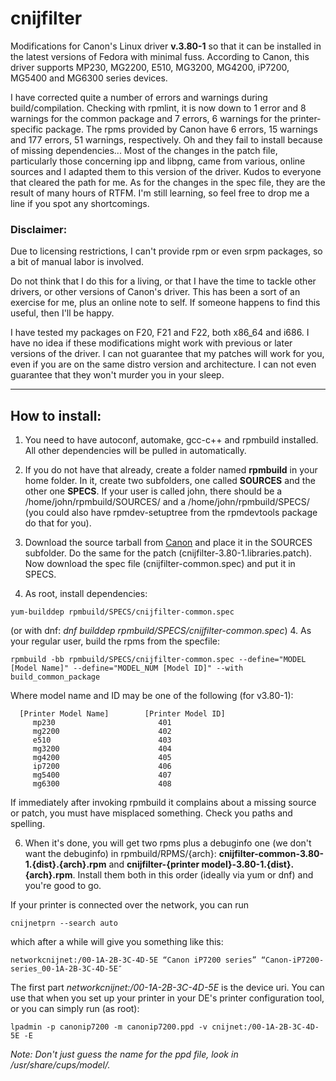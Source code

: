 cnijfilter
==========

Modifications for Canon's Linux driver **v.3.80-1** so that it can be installed in the latest versions of Fedora with minimal fuss.
According to Canon, this driver supports MP230, MG2200, E510, MG3200, MG4200, iP7200, MG5400 and MG6300 series devices.

I have corrected quite a number of errors and warnings during build/compilation. Checking with rpmlint, it is now down to 1 error and 8 warnings for the common package and 7 errors, 6 warnings for the printer-specific package. The rpms provided by Canon have 6 errors, 15 warnings and 177 errors, 51 warnings, respectively. Oh and they fail to install because of missing dependencies... Most of the changes in the patch file, particularly those concerning ipp and libpng, came from various, online sources and I adapted them to this version of the driver. Kudos to everyone that cleared the path for me. As for the changes in the spec file, they are the result of many hours of RTFM. I'm still learning, so feel free to drop me a line if you spot any shortcomings.

### Disclaimer:
Due to licensing restrictions, I can't provide rpm or even srpm packages, so a bit of manual labor is involved.

Do not think that I do this for a living, or that I have the time to tackle other drivers, or other versions of Canon's driver. This has been a sort of an exercise for me, plus an online note to self. If someone happens to find this useful, then I'll be happy. 

I have tested my packages on F20, F21 and F22, both x86_64 and i686. I have no idea if these modifications might work with previous or later versions of the driver. I can not guarantee that my patches will work for you, even if you are on the same distro version and architecture. I can not even guarantee that they won't murder you in your sleep.
___
## How to install:

1. You need to have autoconf, automake, gcc-c++ and rpmbuild installed. All other dependencies will be pulled in automatically.

2. If you do not have that already, create a folder named **rpmbuild** in your home folder. In it, create two subfolders, one called **SOURCES** and the other one **SPECS**. If your user is called john, there should be a /home/john/rpmbuild/SOURCES/ and a /home/john/rpmbuild/SPECS/ (you could also have rpmdev-setuptree from the rpmdevtools package do that for you).

3. Download the source tarball from [Canon](http://www.canon-europe.com/support/consumer_products/ "Canon Europe - Consumer Products Support") and place it in the SOURCES subfolder. Do the same for the patch (cnijfilter-3.80-1.libraries.patch). Now download the spec file (cnijfilter-common.spec) and put it in SPECS.

4. As root, install dependencies:

  `yum-builddep rpmbuild/SPECS/cnijfilter-common.spec`
  
  (or with dnf: *dnf builddep rpmbuild/SPECS/cnijfilter-common.spec*)
4. As your regular user, build the rpms from the specfile:

  `rpmbuild -bb rpmbuild/SPECS/cnijfilter-common.spec --define="MODEL [Model Name]" --define="MODEL_NUM [Model ID]" --with build_common_package`

  Where model name and ID may be one of the following (for v3.80-1):

      [Printer Model Name]        [Printer Model ID]
         mp230                       401
         mg2200                      402
         e510                        403
         mg3200                      404
         mg4200                      405
         ip7200                      406
         mg5400                      407
         mg6300                      408
  If immediately after invoking rpmbuild it complains about a missing source or patch, you must have misplaced something. Check you paths and spelling.

6. When it's done, you will get two rpms plus a debuginfo one (we don't want the debuginfo) in rpmbuild/RPMS/{arch}: **cnijfilter-common-3.80-1.{dist}.{arch}.rpm** and **cnijfilter-{printer model}-3.80-1.{dist}.{arch}.rpm**. Install them both in this order (ideally via yum or dnf) and you're good to go.

If your printer is connected over the network, you can run

`cnijnetprn --search auto`

which after a while will give you something like this:

`networkcnijnet:/00-1A-2B-3C-4D-5E “Canon iP7200 series” “Canon-iP7200-series_00-1A-2B-3C-4D-5E″`

The first part *networkcnijnet:/00-1A-2B-3C-4D-5E* is the device uri. You can use that when you set up your printer in your DE's printer configuration tool, or you can simply run (as root):

`lpadmin -p canonip7200 -m canonip7200.ppd -v cnijnet:/00-1A-2B-3C-4D-5E -E`

*_Note:_ Don't just guess the name for the ppd file, look in /usr/share/cups/model/.* 
